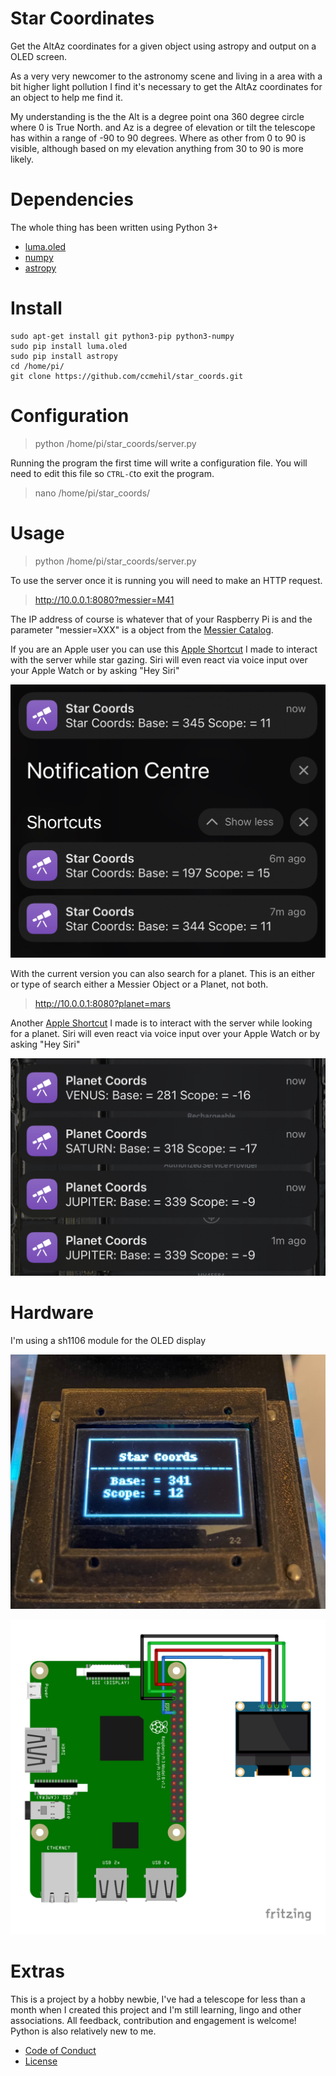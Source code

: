 # Star Coordinates

Get the AltAz coordinates for a given object using astropy and output on a OLED screen.

As a very very newcomer to the astronomy scene and living in a area with a bit higher light pollution I find it's necessary to get the AltAz coordinates for an object to help me find it.

My understanding is the the Alt is a degree point ona 360 degree circle where 0 is True North. and Az is a degree of elevation or tilt the telescope has within a range of -90 to 90 degrees. Where as other from 0 to 90 is visible, although based on my elevation anything from 30 to 90 is more likely.

# Dependencies

The whole thing has been written using Python 3+

- [luma.oled](https://pypi.org/project/luma.oled/)
- [numpy](https://pypi.org/project/mumpy/)
- [astropy](https://www.astropy.org)


# Install

```
sudo apt-get install git python3-pip python3-numpy
sudo pip install luma.oled
sudo pip install astropy
cd /home/pi/
git clone https://github.com/ccmehil/star_coords.git
```

# Configuration

> python /home/pi/star_coords/server.py

Running the program the first time will write a configuration file. You will need to edit this file so ```CTRL-C```to exit the program.

> nano /home/pi/star_coords/

# Usage

> python /home/pi/star_coords/server.py

To use the server once it is running you will need to make an HTTP request.

> http://10.0.0.1:8080?messier=M41

The IP address of course is whatever that of your Raspberry Pi is and the parameter "messier=XXX" is a object from the [Messier Catalog](https://en.wikipedia.org/wiki/Messier_object).

If you are an Apple user you can use this [Apple Shortcut](https://www.icloud.com/shortcuts/ba09a1a658c7462484d6e64e5392c1a3) I made to interact with the server while star gazing. Siri will even react via voice input over your Apple Watch or by asking "Hey Siri"

![Notifications from the Shortcut](docs/IMG_0933.jpg "Notifications")

With the current version you can also search for a planet. This is an either or type of search either a Messier Object or a Planet, not both.

> http://10.0.0.1:8080?planet=mars

Another [Apple Shortcut](https://www.icloud.com/shortcuts/8eb5d1e27f044187959cbe59aadaaea7) I made is to interact with the server while looking for a planet. Siri will even react via voice input over your Apple Watch or by asking "Hey Siri"

![Notifications from the Shortcut](docs/IMG_PLANET_NOT.jpeg "Notifications")

# Hardware

I'm using a sh1106 module for the OLED display

![Example Running](docs/IMG_0931.jpg "Live")

![Wiring](docs/Raspberry_Pi_OLED_Display_128_64.jpg "RPi Wiring")


# Extras

This is a project by a hobby newbie, I've had a telescope for less than a month when I created this project and I'm still learning, lingo and other associations. All feedback, contribution and engagement is welcome! Python is also relatively new to me. 

- [Code of Conduct](docs/CODE_OF_CONDUCT.md)
- [License](docs/LICENSE)
